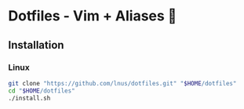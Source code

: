 # Dotfiles - Vim + Aliases 💚

## Installation

### Linux
```bash
git clone "https://github.com/lnus/dotfiles.git" "$HOME/dotfiles"
cd "$HOME/dotfiles"
./install.sh
```
